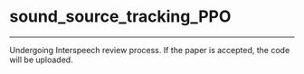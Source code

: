 # sound_source_tracking_PPO
---
Undergoing Interspeech review process. If the paper is accepted, the code will be uploaded.
